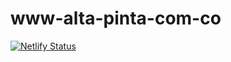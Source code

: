 # www-alta-pinta-com-co
[![Netlify Status](https://api.netlify.com/api/v1/badges/7bbf45b9-1e2b-4f03-ad97-d9355a40d0bf/deploy-status)](https://app.netlify.com/sites/www-alta-pinta-com-co/deploys)
